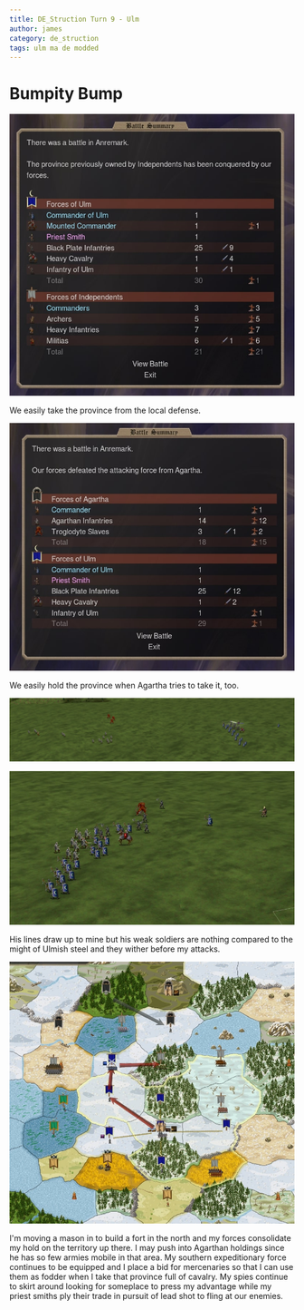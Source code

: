 ```yaml
---
title: DE_Struction Turn 9 - Ulm
author: james
category: de_struction
tags: ulm ma de modded
---
```


# Bumpity Bump

![Anremark Taken](/assets/images/ulm_09001.jpg)

We easily take the province from the local defense.

![Anremark Held](/assets/images/ulm_09002.jpg)

We easily hold the province when Agartha tries to take it, too.

![Battle lines](/assets/images/ulm_09003.jpg)

![Savage melee](/assets/images/ulm_09004.jpg)

His lines draw up to mine but his weak soldiers are nothing compared to the might of Ulmish steel and they wither before my attacks.

![Orders](/assets/images/ulm_09005.jpg)

I'm moving a mason in to build a fort in the north and my forces consolidate my hold on the territory up there. I may push into Agarthan holdings since he has so few armies mobile in that area. My southern expeditionary force continues to be equipped and I place a bid for mercenaries so that I can use them as fodder when I take that province full of cavalry. My spies continue to skirt around looking for someplace to press my advantage while my priest smiths ply their trade in pursuit of lead shot to fling at our enemies.
